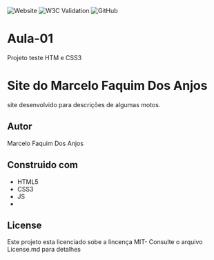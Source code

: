 ![Website](https://img.shields.io/website?url=https%3A%2F%2Fmarcelofaquim.github.io%2FAula-01%2F)
![W3C Validation](https://img.shields.io/w3c-validation/html?targetUrl=https%3A%2F%2Fmarcelofaquim.github.io%2FAula-01%2F)
![GitHub](https://img.shields.io/github/license/marcelofaquim/Aula-01)
# Aula-01
Projeto teste HTM e CSS3



# Site do Marcelo Faquim Dos Anjos
site desenvolvido para descrições de algumas motos.

## Autor
Marcelo Faquim Dos Anjos

## Construido com
* HTML5
* CSS3
* JS
* 
## License
Este projeto esta licenciado sobe a lincença MIT- Consulte o arquivo License.md para detalhes
